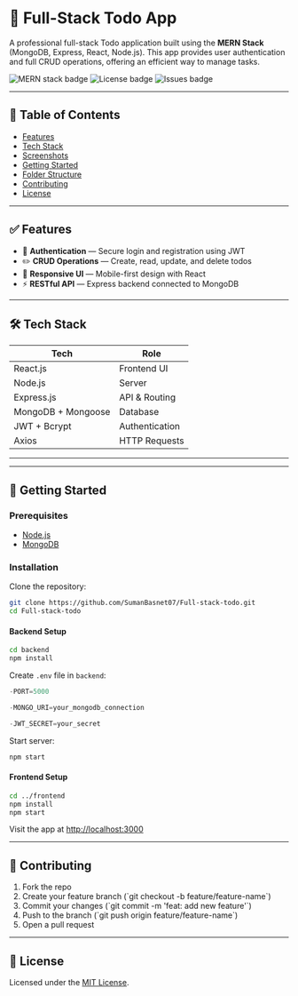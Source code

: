 # 📝 Full-Stack Todo App

A professional full-stack Todo application built using the **MERN Stack** (MongoDB, Express, React, Node.js). This app provides user authentication and full CRUD operations, offering an efficient way to manage tasks.

![MERN stack badge](https://img.shields.io/badge/stack-MERN-green)
![License badge](https://img.shields.io/github/license/SumanBasnet07/Full-stack-todo)
![Issues badge](https://img.shields.io/github/issues/SumanBasnet07/Full-stack-todo)

---

## 📌 Table of Contents

- [Features](#features)
- [Tech Stack](#tech-stack)
- [Screenshots](#screenshots)
- [Getting Started](#getting-started)
- [Folder Structure](#folder-structure)
- [Contributing](#contributing)
- [License](#license)

---

## ✅ Features

- 🔐 **Authentication** — Secure login and registration using JWT
- ✏️ **CRUD Operations** — Create, read, update, and delete todos
- 📱 **Responsive UI** — Mobile-first design with React
- ⚡ **RESTful API** — Express backend connected to MongoDB

---

## 🛠 Tech Stack

| Tech           | Role          |
|----------------|---------------|
| React.js       | Frontend UI   |
| Node.js        | Server        |
| Express.js     | API & Routing |
| MongoDB + Mongoose | Database    |
| JWT + Bcrypt   | Authentication |
| Axios          | HTTP Requests |

---

---

## 🚀 Getting Started

### Prerequisites

- [Node.js](https://nodejs.org)
- [MongoDB](https://mongodb.com)

### Installation

Clone the repository:

```bash
git clone https://github.com/SumanBasnet07/Full-stack-todo.git
cd Full-stack-todo
```

#### Backend Setup

```bash
cd backend
npm install
```

Create `.env` file in `backend`:
```javascript
-PORT=5000

-MONGO_URI=your_mongodb_connection

-JWT_SECRET=your_secret
```
Start server:
```bash
npm start
```
#### Frontend Setup
```bash
cd ../frontend
npm install
npm start
```
Visit the app at [http://localhost:3000](http://localhost:3000)

---


## 🤝 Contributing

1. Fork the repo
2. Create your feature branch (\`git checkout -b feature/feature-name\`)
3. Commit your changes (\`git commit -m 'feat: add new feature'\`)
4. Push to the branch (\`git push origin feature/feature-name\`)
5. Open a pull request

---

## 📄 License

Licensed under the [MIT License](LICENSE).
